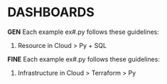 # DASHBOARDS

**GEN**
Each example ex#.py follows these guidelines:
1. Resource in Cloud > Py + SQL

**FINE**
Each example ex#.py follows these guidelines:
1. Infrastructure in Cloud > Terraform > Py